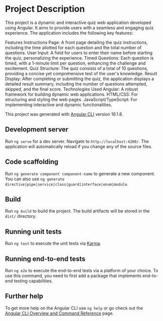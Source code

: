 # Project Description
This project is a dynamic and interactive quiz web application developed using Angular. It aims to provide users with a seamless and engaging quiz experience. The application includes the following key features:

Features
Instructions Page: A front page detailing the quiz instructions, including the time allotted for each question and the total number of questions.
User Input: A field for users to enter their name before starting the quiz, personalizing the experience.
Timed Questions: Each question is timed, with a 1-minute limit per question, enhancing the challenge and excitement.
Quiz Structure: The quiz consists of a total of 10 questions, providing a concise yet comprehensive test of the user's knowledge.
Result Display: After completing or submitting the quiz, the application displays a detailed result summary, including the number of questions attempted, skipped, and the final score.
Technologies Used
Angular: A robust framework for building dynamic web applications.
HTML/CSS: For structuring and styling the web pages.
JavaScript/TypeScript: For implementing interactive and dynamic functionalities.

This project was generated with [Angular CLI](https://github.com/angular/angular-cli) version 16.1.8.

## Development server

Run `ng serve` for a dev server. Navigate to `http://localhost:4200/`. The application will automatically reload if you change any of the source files.

## Code scaffolding

Run `ng generate component component-name` to generate a new component. You can also use `ng generate directive|pipe|service|class|guard|interface|enum|module`.

## Build

Run `ng build` to build the project. The build artifacts will be stored in the `dist/` directory.

## Running unit tests

Run `ng test` to execute the unit tests via [Karma](https://karma-runner.github.io).

## Running end-to-end tests

Run `ng e2e` to execute the end-to-end tests via a platform of your choice. To use this command, you need to first add a package that implements end-to-end testing capabilities.

## Further help

To get more help on the Angular CLI use `ng help` or go check out the [Angular CLI Overview and Command Reference](https://angular.io/cli) page.
